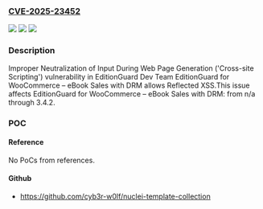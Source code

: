 ### [CVE-2025-23452](https://cve.mitre.org/cgi-bin/cvename.cgi?name=CVE-2025-23452)
![](https://img.shields.io/static/v1?label=Product&message=EditionGuard%20for%20WooCommerce%20%E2%80%93%20eBook%20Sales%20with%20DRM&color=blue)
![](https://img.shields.io/static/v1?label=Version&message=n%2Fa%3C%3D%203.4.2%20&color=brighgreen)
![](https://img.shields.io/static/v1?label=Vulnerability&message=CWE-79%20Improper%20Neutralization%20of%20Input%20During%20Web%20Page%20Generation%20('Cross-site%20Scripting')&color=brighgreen)

### Description

Improper Neutralization of Input During Web Page Generation ('Cross-site Scripting') vulnerability in EditionGuard Dev Team EditionGuard for WooCommerce – eBook Sales with DRM allows Reflected XSS.This issue affects EditionGuard for WooCommerce – eBook Sales with DRM: from n/a through 3.4.2.

### POC

#### Reference
No PoCs from references.

#### Github
- https://github.com/cyb3r-w0lf/nuclei-template-collection

